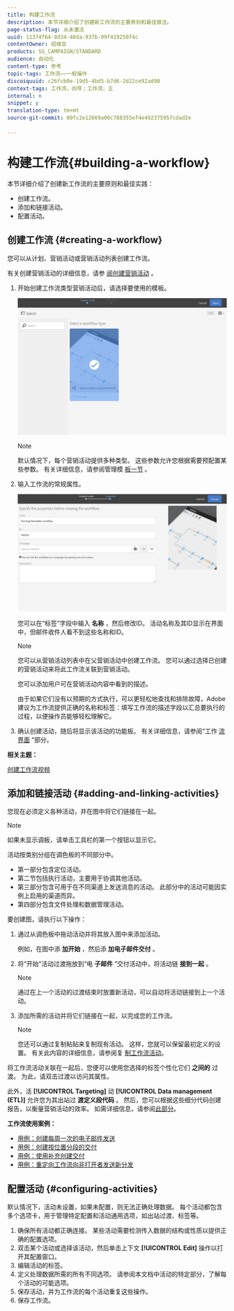 ```yaml
---
title: 构建工作流
description: 本节详细介绍了创建新工作流的主要原则和最佳做法。
page-status-flag: 从未激活
uuid: 11374f64-8d34-40da-937b-09f419250f4c
contentOwner: 绍维亚
products: SG_CAMPAIGN/STANDARD
audience: 自动化
content-type: 参考
topic-tags: 工作流——一般操作
discoiquuid: c26fcb0e-19d5-4bd5-b7d6-2d22ce92ad90
context-tags: 工作流，向导；工作流，主
internal: n
snippet: y
translation-type: tm+mt
source-git-commit: 00fc2e12669a00c788355ef4e492375957cdad2e

---
```



# 构建工作流{#building-a-workflow}

本节详细介绍了创建新工作流的主要原则和最佳实践：

* 创建工作流。
* 添加和链接活动。
* 配置活动。

## 创建工作流 {#creating-a-workflow}

您可以从计划、营销活动或营销活动列表创建工作流。

有关创建营销活动的详细信息，请参 [阅创建营销活动](../../start/using/marketing-activities.md#creating-a-marketing-activity) 。

1. 开始创建工作流类型营销活动后，请选择要使用的模板。

   ![](assets/workflow_creation_1.png)

   >[!NOTE]
   >
   >默认情况下，每个营销活动提供多种类型。 这些参数允许您根据需要预配置某些参数。 有关详细信息，请参阅管理模 [板一节](../../start/using/about-templates.md) 。

1. 输入工作流的常规属性。

   ![](assets/workflow_creation_2.png)

   您可以在“标签”字段中输入 **名称** ，然后修改ID。 活动名称及其ID显示在界面中，但邮件收件人看不到这些名称和ID。

   >[!NOTE]
   >
   >您可以从营销活动列表中在父营销活动中创建工作流。 您可以通过选择已创建的营销活动来将此工作流关联到营销活动。

   您可以添加用户可在营销活动内容中看到的描述。

   由于如果它们没有以预期的方式执行，可以更轻松地查找和排除故障，Adobe建议为工作流提供正确的名称和标签：填写工作流的描述字段以汇总要执行的过程，以便操作员能够轻松理解它。

1. 确认创建活动，随后将显示该活动的功能板。 有关详细信息，请参阅“工作 [流界面](../../automating/using/workflow-interface.md) ”部分。

**相关主题：**

[创建工作流视频](https://helpx.adobe.com/campaign/kt/acs/using/acs-create-workflow-feature-video-use.html)

## 添加和链接活动 {#adding-and-linking-activities}

您现在必须定义各种活动，并在图中将它们链接在一起。

>[!NOTE]
>
>如果未显示调板，请单击工具栏的第一个按钮以显示它。

活动按类别分组在调色板的不同部分中。

* 第一部分包含定位活动。
* 第二节包括执行活动，主要用于协调其他活动。
* 第三部分包含可用于在不同渠道上发送消息的活动。 此部分中的活动可能因实例上启用的渠道而异。
* 第四部分包含文件处理和数据管理活动。

要创建图，请执行以下操作：

1. 通过从调色板中拖动活动并将其放入图中来添加活动。

   例如，在图中添 **加开始** ，然后添 **加电子邮件交付** 。

1. 将“开始”活动过渡拖放到“电 **子邮件** ”交付活动中，将活动链 **接到一起** 。

   >[!NOTE]
   >
   >通过在上一个活动的过渡结束时放置新活动，可以自动将活动链接到上一个活动。

1. 添加所需的活动并将它们链接在一起，以完成您的工作流。

   >[!NOTE]
   >
   >您还可以通过复制粘贴来复制现有活动。 这样，您就可以保留最初定义的设置。 有关此内容的详细信息，请参阅复 [制工作流活动](../../automating/using/workflow-interface.md#duplicating-workflow-activities)。

将工作流活动关联在一起后，您便可以使用您选择的标签个性化它们 **之间的** 过渡。 为此，请双击过渡以访问其属性。

此外，活 **[!UICONTROL Targeting]** 动 **[!UICONTROL Data management (ETL)]** 允许您为其出站过 **渡定义段代码** 。 然后，您可以根据这些细分代码创建报告，以衡量营销活动的效率。 如需详细信息，请参阅[此部分](../../reporting/using/creating-a-report-workflow-segment.md)。

**工作流使用案例：**

* [用例：创建每周一次的电子邮件发送](../../automating/using/workflow-weekly-offer.md)
* [用例：创建按位置分段的交付](../../automating/using/workflow-segmentation-location.md)
* [用例：使用补充创建交付](../../automating/using/workflow-created-query-with-complement.md)
* [用例：重定向工作流向非打开者发送新分发](../../automating/using/workflow-cross-channel-retargeting.md)

## 配置活动 {#configuring-activities}

默认情况下，活动未设置，如果未配置，则无法正确处理数据。 每个活动都包含多个选项卡，用于管理特定配置和活动通用选项，如出站过渡、标签等。

1. 确保所有活动都正确连接。 某些活动需要检测传入数据的结构或性质以提供正确的配置选项。
1. 双击某个活动或选择该活动，然后单击上下文 **[!UICONTROL Edit]** 操作以打开其配置窗口。
1. 编辑活动的标签。
1. 定义处理数据所需的所有不同选项。 请参阅本文档中活动的特定部分，了解每个活动的可能选项。
1. 保存活动，并为工作流的每个活动重复这些操作。
1. 保存工作流。
